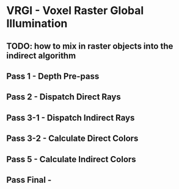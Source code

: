 # VRGI - Voxel Raster Global Illumination

## TODO: how to mix in raster objects into the indirect algorithm

## Pass 1 - Depth Pre-pass

## Pass 2 - Dispatch Direct Rays

## Pass 3-1 - Dispatch Indirect Rays

## Pass 3-2 - Calculate Direct Colors

## Pass 5 - Calculate Indirect Colors

## Pass Final - 